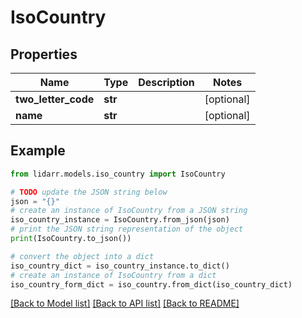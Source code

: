 # IsoCountry


## Properties

Name | Type | Description | Notes
------------ | ------------- | ------------- | -------------
**two_letter_code** | **str** |  | [optional] 
**name** | **str** |  | [optional] 

## Example

```python
from lidarr.models.iso_country import IsoCountry

# TODO update the JSON string below
json = "{}"
# create an instance of IsoCountry from a JSON string
iso_country_instance = IsoCountry.from_json(json)
# print the JSON string representation of the object
print(IsoCountry.to_json())

# convert the object into a dict
iso_country_dict = iso_country_instance.to_dict()
# create an instance of IsoCountry from a dict
iso_country_form_dict = iso_country.from_dict(iso_country_dict)
```
[[Back to Model list]](../README.md#documentation-for-models) [[Back to API list]](../README.md#documentation-for-api-endpoints) [[Back to README]](../README.md)


